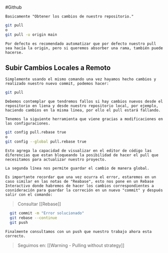 #Github 

	Basicamente "Obtener los cambios de nuestro repositorio."

```bash
git pull
o
git pull -u origin main
```

	Por defecto es recomendado automatizar que por defecto nuestro pull sea hacía la origin, pero si queremos absorber una rama, también puede hacerse.


## Subir Cambios Locales a Remoto

	Simplemente usando el mismo comando una vez hayamos hecho cambios y realizado nuestro nuevo commit, podemos hacer:

```bash
git pull
```

	Debemos contemplar que tendremos fallos si hay cambios nuevos desde el repositorio en liena y desde nuestro repositorio local, por ejemplo, haciendo cambios en la misma linea, por ello el pull estará fallando.

	Tenemos la siguiente herramienta que viene gracias a modificaciones en las configuraciones.

```bash
git config pull.rebase true
o
git config --global pull.rebase true
```

	Esto agrega la capacidad de visualizar en el editor de código las diferencias que estan bloqueando la posibilidad de hacer el pull que necesitamos para actualizar nuestro proyecto.
	
	La segunda línea nos permite guardar el cambio de manera global.
	
	Es importante recordar que una vez ocurra el error, estaremos en un caso similar en las notas de "Reabase", esto nos pone en un Rebase Interactivo donde habremos de hacer los cambios correspondientes a cosnideración para guardar la correción en un nuevo "commit" y después salir con el comando:

> Consultar [[Rebase]]

```bash
  git commit -m "Error solucionado"
  git rebase --continue
  git push
```

	Finalmente consultamos con un push que nuestro trabajo ahora esta correcto.

> Seguimos en: [[Warning - Pulling without strategy]]